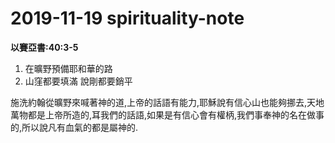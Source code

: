 # 2019-11-19 spirituality-note

**以賽亞書:40:3-5**

1. 在曠野預備耶和華的路
2. 山窪都要填滿 說剛都要銷平

施洗約翰從曠野來喊著神的道,上帝的話語有能力,耶穌說有信心山也能夠挪去,天地萬物都是上帝所造的,耳我們的話語,如果是有信心會有權柄,我們事奉神的名在做事的,所以說凡有血氣的都是屬神的.

